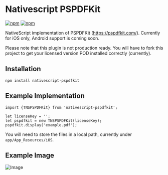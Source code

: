 # Nativescript PSPDFKit

[![npm](https://img.shields.io/npm/v/nativescript-pspdfkit.svg?maxAge=2592000?style=plastic)](https://www.npmjs.com/package/nativescript-pspdfkit)
[![npm](https://img.shields.io/npm/dt/nativescript-pspdfkit.svg?maxAge=2592000?style=plastic)](https://www.npmjs.com/package/nativescript-pspdfkit)

NativeScript implementation of PSPDFKit (https://pspdfkit.com/). Currently for iOS only, Android support is coming soon.

Please note that this plugin is not production ready. You will have to fork this project to get your licensed version POD installed correctly (currently). 

## Installation
`npm install nativescript-pspdfkit`

## Example Implementation
```
import {TNSPSPDFKit} from 'nativescript-pspdfkit';

let licenseKey = '';
let pspdfkit = new TNSPSPDFKit(licenseKey);
pspdfkit.display('example.pdf');
```

You will need to store the files in a local path, currently under `app/App_Resources/iOS`.

## Example Image
![Image](http://i.imgur.com/FM1ZxuV.png)

